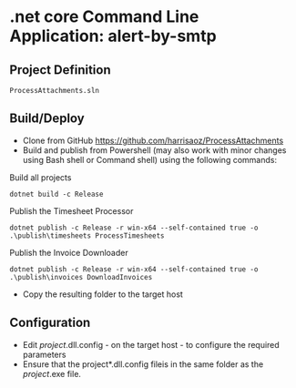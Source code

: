 .net core Command Line Application: alert-by-smtp
=

Project Definition
-

```
ProcessAttachments.sln
```

Build/Deploy
-

* Clone from GitHub https://github.com/harrisaoz/ProcessAttachments
* Build and publish from Powershell (may also work with minor changes using Bash shell or Command shell) using the following commands:

Build all projects

```
dotnet build -c Release
```

Publish the Timesheet Processor

```
dotnet publish -c Release -r win-x64 --self-contained true -o .\publish\timesheets ProcessTimesheets
```

Publish the Invoice Downloader

```
dotnet publish -c Release -r win-x64 --self-contained true -o .\publish\invoices DownloadInvoices
```

* Copy the resulting folder to the target host

Configuration
-

* Edit *project*.dll.config - on the target host - to configure the required
parameters
* Ensure that the project*.dll.config fileis in the same folder as the
 *project*.exe file.
